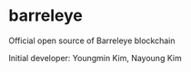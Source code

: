 # barreleye
Official open source of Barreleye blockchain

Initial developer: Youngmin Kim, Nayoung Kim